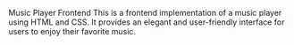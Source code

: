 Music Player Frontend
This is a frontend implementation of a music player using HTML and CSS. It provides an elegant and user-friendly interface for users to enjoy their favorite music.
